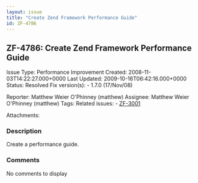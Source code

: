 ```yaml
---
layout: issue
title: "Create Zend Framework Performance Guide"
id: ZF-4786
---
```


ZF-4786: Create Zend Framework Performance Guide
------------------------------------------------

 Issue Type: Performance Improvement Created: 2008-11-03T14:22:27.000+0000 Last Updated: 2009-10-16T06:42:16.000+0000 Status: Resolved Fix version(s): - 1.7.0 (17/Nov/08)
 
 Reporter:  Matthew Weier O'Phinney (matthew)  Assignee:  Matthew Weier O'Phinney (matthew)  Tags: 
 Related issues: - [ZF-3001](/issues/browse/ZF-3001)
 
 Attachments: 
### Description

Create a performance guide.

 

 

### Comments

No comments to display